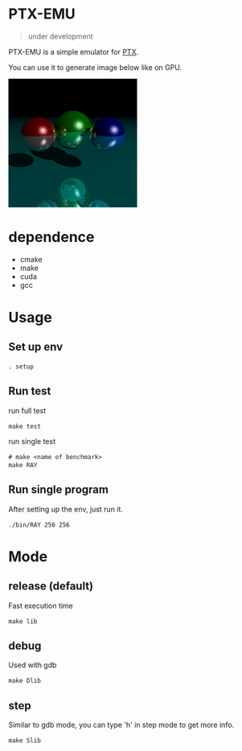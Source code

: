 # PTX-EMU
> under development

PTX-EMU is a simple emulator for [PTX](https://docs.nvidia.com/cuda/parallel-thread-execution/index.html).

You can use it to generate image below like on GPU.

![](assets/pic/output.bmp)

# dependence
- cmake 
- make 
- cuda
- gcc

# Usage

## Set up env

```
. setup
```

## Run test
run full test
```
make test
```
run single test
```
# make <name of benchmark>
make RAY
```

## Run single program
After setting up the env, just run it.
```
./bin/RAY 256 256
```

# Mode

## release (default)
Fast execution time
```
make lib
```

## debug
Used with gdb
```
make Dlib
```

## step
Similar to gdb mode, you can type 'h' in step mode to get more info.
```
make Slib
```